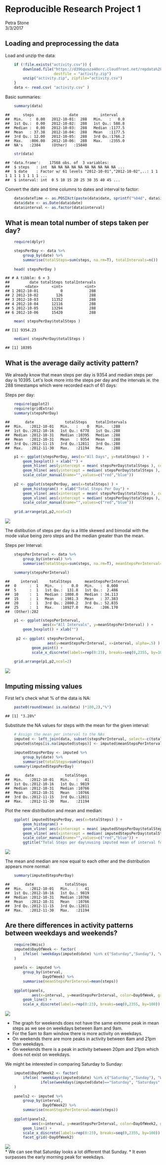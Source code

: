 # Reproducible Research Project 1 
Petra Stone  
3/3/2017  



## Loading and preprocessing the data

Load and unzip the data:


```r
    if (!file.exists("activity.csv")) {
        download.file("https://d396qusza40orc.cloudfront.net/repdata%2Fdata%2Factivity.zip",
                      destfile = "activity.zip")
        unzip("activity.zip", zipfile="activity.csv")
    }
    data <- read.csv( "activity.csv" )
```
 
 Basic summaries:
 

```r
    summary(data)
```

```
##      steps                date          interval     
##  Min.   :  0.00   2012-10-01:  288   Min.   :   0.0  
##  1st Qu.:  0.00   2012-10-02:  288   1st Qu.: 588.8  
##  Median :  0.00   2012-10-03:  288   Median :1177.5  
##  Mean   : 37.38   2012-10-04:  288   Mean   :1177.5  
##  3rd Qu.: 12.00   2012-10-05:  288   3rd Qu.:1766.2  
##  Max.   :806.00   2012-10-06:  288   Max.   :2355.0  
##  NA's   :2304     (Other)   :15840
```

```r
    str(data)
```

```
## 'data.frame':	17568 obs. of  3 variables:
##  $ steps   : int  NA NA NA NA NA NA NA NA NA NA ...
##  $ date    : Factor w/ 61 levels "2012-10-01","2012-10-02",..: 1 1 1 1 1 1 1 1 1 1 ...
##  $ interval: int  0 5 10 15 20 25 30 35 40 45 ...
```

Convert the date and time columns to dates and interval to factor:


```r
    data$dateTime <- as.POSIXct(paste(data$date, sprintf("%04d", data$interval)), format="%Y-%m-%d %H%M")
    data$date <- as.Date(data$date)
    data$interval <- as.factor(data$interval)
```

## What is mean total number of steps taken per day?


```r
    require(dplyr)

    stepsPerDay <- data %>%
        group_by(date) %>%
        summarise(totalSteps=sum(steps, na.rm=T), totalIntervals=n())
    
    head( stepsPerDay )
```

```
## # A tibble: 6 × 3
##         date totalSteps totalIntervals
##       <date>      <int>          <int>
## 1 2012-10-01          0            288
## 2 2012-10-02        126            288
## 3 2012-10-03      11352            288
## 4 2012-10-04      12116            288
## 5 2012-10-05      13294            288
## 6 2012-10-06      15420            288
```

```r
    mean( stepsPerDay$totalSteps )
```

```
## [1] 9354.23
```

```r
    median( stepsPerDay$totalSteps )
```

```
## [1] 10395
```

## What is the average daily activity pattern?

We already know that mean steps per day is 9354 and median steps per day is 10395. Let's look more into the steps per day and the intervals ie. the 288 timestamps which were recorded each of 61 days:

Steps per day:


```r
    require(ggplot2)
    require(gridExtra)
    summary(stepsPerDay)
```

```
##       date              totalSteps    totalIntervals
##  Min.   :2012-10-01   Min.   :    0   Min.   :288   
##  1st Qu.:2012-10-16   1st Qu.: 6778   1st Qu.:288   
##  Median :2012-10-31   Median :10395   Median :288   
##  Mean   :2012-10-31   Mean   : 9354   Mean   :288   
##  3rd Qu.:2012-11-15   3rd Qu.:12811   3rd Qu.:288   
##  Max.   :2012-11-30   Max.   :21194   Max.   :288
```

```r
    p1 <- ggplot(stepsPerDay, aes(x="All Days", y=totalSteps) ) +
        geom_boxplot() + xlab("") +
        geom_hline( aes(yintercept = mean( stepsPerDay$totalSteps ), colour="mean")) +
        geom_hline( aes(yintercept = median( stepsPerDay$totalSteps ), colour="median") ) +
        scale_color_manual(name="",values=c("red","blue")) 
    
    p2 <- ggplot(stepsPerDay, aes(x=totalSteps) ) +
        geom_histogram() + xlab("Total Steps Per Day") +
        geom_vline( aes(xintercept = mean( stepsPerDay$totalSteps ), colour="mean")) +
        geom_vline( aes(xintercept = median( stepsPerDay$totalSteps ), colour="median")) +
        scale_color_manual(name="",values=c("red","blue")) 
    
    grid.arrange(p1,p2,ncol=2)
```

<img src="PA1_template_files/figure-html/unnamed-chunk-5-1.png" style="display: block; margin: auto;" />

The distibution of steps per day is a little skewed and bimodal with the mode value being zero steps and the median greater than the mean. 
 
Steps per Interval:


```r
    stepsPerInterval <- data %>%
        group_by(interval) %>%
        summarise(totalSteps=sum(steps, na.rm=T), meanStepsPerInterval=mean(steps, na.rm=T))

    summary(stepsPerInterval)
```

```
##     interval     totalSteps      meanStepsPerInterval
##  0      :  1   Min.   :    0.0   Min.   :  0.000     
##  5      :  1   1st Qu.:  131.8   1st Qu.:  2.486     
##  10     :  1   Median : 1808.0   Median : 34.113     
##  15     :  1   Mean   : 1981.3   Mean   : 37.383     
##  20     :  1   3rd Qu.: 2800.2   3rd Qu.: 52.835     
##  25     :  1   Max.   :10927.0   Max.   :206.170     
##  (Other):282
```

```r
    p1 <- ggplot(stepsPerInterval, 
                 aes(x="All Intervals", y=meanStepsPerInterval) ) +
        geom_boxplot() + xlab("")
    
     p2 <- ggplot( stepsPerInterval, 
                   aes(y=meanStepsPerInterval, x=interval, alpha=.5) ) +
            geom_point() +
            scale_x_discrete(labels=rep(0:23), breaks=seq(0,2355, by=100))
     
    grid.arrange(p1,p2,ncol=2)
```

<img src="PA1_template_files/figure-html/unnamed-chunk-6-1.png" style="display: block; margin: auto;" />


    
## Imputing missing values

First let's check what % of the data is NA:


```r
    paste0(round(mean( is.na(data) )*100,2),"%")
```

```
## [1] "3.28%"
```

Substitute the NA values for steps with the mean for the given interval:


```r
    # Assign the mean per interval to the NAs
    imputed <- left_join(data, subset(stepsPerInterval, select=-c(totalSteps)) )
    imputed$steps[is.na(imputed$steps)] <- imputed$meanStepsPerInterval
    
    imputedStepsPerDay <- imputed %>%
        group_by(date) %>%
        summarise(totalSteps=sum(steps))
    summary(imputedStepsPerDay)
```

```
##       date              totalSteps   
##  Min.   :2012-10-01   Min.   :   41  
##  1st Qu.:2012-10-16   1st Qu.: 9819  
##  Median :2012-10-31   Median :10766  
##  Mean   :2012-10-31   Mean   :10766  
##  3rd Qu.:2012-11-15   3rd Qu.:12811  
##  Max.   :2012-11-30   Max.   :21194
```

Plot the new distribution and mean and median:


```r
    ggplot( imputedStepsPerDay, aes(x=totalSteps) ) +
        geom_histogram() +
        geom_vline( aes(xintercept = mean( imputedStepsPerDay$totalSteps ), colour="mean")) +
        geom_vline( aes(xintercept = median( imputedStepsPerDay$totalSteps ), colour="median") ) +
        scale_color_manual(name="",values=c("red","blue")) +
        ggtitle("Total Steps per day\nusing imputed mean of interval for NA values of steps")
```

<img src="PA1_template_files/figure-html/unnamed-chunk-9-1.png" style="display: block; margin: auto;" />

The mean and median are now equal to each other and the distribution appears more normal:


```r
    summary(imputedStepsPerDay)
```

```
##       date              totalSteps   
##  Min.   :2012-10-01   Min.   :   41  
##  1st Qu.:2012-10-16   1st Qu.: 9819  
##  Median :2012-10-31   Median :10766  
##  Mean   :2012-10-31   Mean   :10766  
##  3rd Qu.:2012-11-15   3rd Qu.:12811  
##  Max.   :2012-11-30   Max.   :21194
```


## Are there differences in activity patterns between weekdays and weekends?



```r
    require(Hmisc)
    imputed$DayOfWeek <- factor( 
        ifelse( !weekdays(imputed$date) %in% c("Saturday","Sunday"), "weekday", "weekend") 
    )
    
    panels <- imputed %>%
        group_by(interval,
                 DayOfWeek) %>%
        summarise(meanStepsPerInterval=mean(steps))
    
    ggplot(panels, 
            aes(x=interval, y=meanStepsPerInterval, color=DayOfWeek, group=DayOfWeek)) +
        geom_line() +
        scale_x_discrete(labels=rep(0:23), breaks=seq(0,2355, by=100)) 
```

<img src="PA1_template_files/figure-html/unnamed-chunk-11-1.png" style="display: block; margin: auto;" />

* The graph for weekends does not have the same extreme peak in mean steps as we see on weekdays between 8am and 9am.
* For the 5am to 8am window there is more activity on weekdays.
* On weekends there are more peaks in activity between 8am and 21pm than weekdays.
* On weekends there is a peak in activity between 20pm and 21pm which does not exist on weekdays.

We might be interested in comparing Saturday to Sunday:


```r
    imputed$DayOfWeek2 <- factor( 
        ifelse( !weekdays(imputed$date) %in% c("Saturday","Sunday"), "Weekdays", 
                ifelse(weekdays(imputed$date)=="Saturday", "Saturdays", "Sundays") ) 
    )
    
    panels2 <- imputed %>%
        group_by(interval,
                 DayOfWeek2) %>%
        summarise(meanStepsPerInterval=mean(steps))
    
    ggplot(panels2, 
            aes(x=interval, y=meanStepsPerInterval, color=DayOfWeek2, group=DayOfWeek2)) +
        geom_line() +
        scale_x_discrete(labels=rep(0:23), breaks=seq(0,2355, by=100)) +
        facet_grid(~DayOfWeek2)
```

<img src="PA1_template_files/figure-html/unnamed-chunk-12-1.png" style="display: block; margin: auto;" />
* We can see that Saturday looks a lot different that Sunday. 
* It even surpasses the early morning peak for weekdays.
